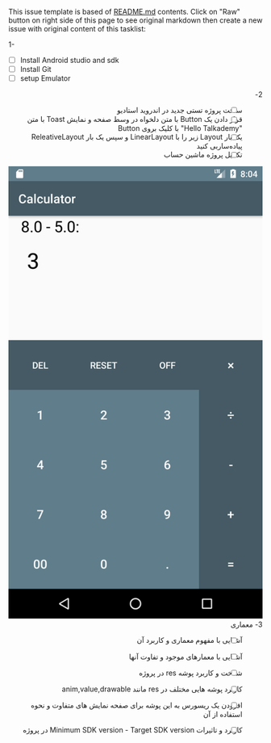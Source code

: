 This issue template is based of [README.md](README.md) contents.
Click on "Raw" button on right side of this page to see original markdown then create a new issue with original content of this tasklist:


1- 
- [ ] Install Android studio and sdk
- [ ] Install Git
- [ ] setup Emulator

<div dir="rtl" align='right'>

2- 
- [ ] ساخت پروژه تستی جدید در اندروید استادیو    
- [ ]    قرار دادن یک Button با متن دلخواه در وسط صفحه و نمایش Toast با متن "Hello Talkademy" با کلیک بروی Button
- [ ] یک بار Layout زیر را با LinearLayout و سپس یک بار ReleativeLayout پیاده‌ساربی کنید   
- [ ] تکمیل پروژه ماشین حساب

![alt text](./images/s1.png)
3-
معماری

-[ ] آشنایی با مفهوم معماری و کاربرد آن 

-[ ] آشنایی با معمارهای موجود و تفاوت آنها 

-[ ] شناخت  و کاربرد پوشه res  در پروژه  

-[ ] کاربرد پوشه هایی مختلف در res مانند anim,value,drawable 

-[ ] افزودن یک ریسورس به این پوشه برای صفحه نمایش های متفاوت و نحوه استفاده از آن 

-[ ] کاربرد و تاثیرات Minimum SDK version - Target SDK version در پروژه


</div>